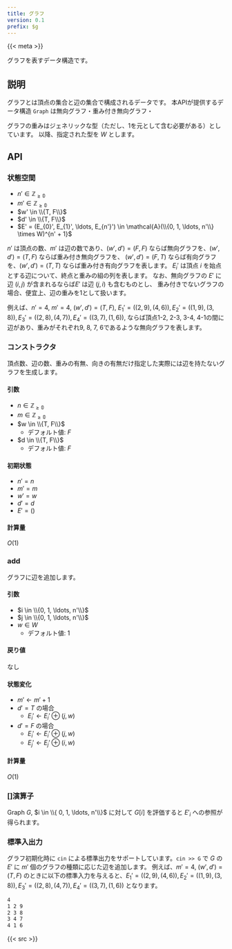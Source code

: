 ```yaml
---
title: グラフ
version: 0.1
prefix: $g
---
```


{{< meta >}}

グラフを表すデータ構造です。

## 説明
グラフとは頂点の集合と辺の集合で構成されるデータです。
本APIが提供するデータ構造 `Graph` は無向グラフ・重み付き無向グラフ・

グラフの重みはジェネリックな型（ただし、1を元として含む必要がある）としています。
以降、指定された型を $W$ とします。

## API

### 状態空間
- $n' \in \mathbb{Z_{\geq 0}}$
- $m' \in \mathbb{Z_{\geq 0}}$
- $w' \in \\{T, F\\}$
- $d' \in \\{T, F\\}$
- $E' = (E_{0}', E_{1}', \ldots, E_{n'}') \in \mathcal{A}(\\{0, 1, \ldots, n'\\} \times W)^{n' + 1}$

$n'$ は頂点の数、$m'$ は辺の数であり、$(w', d') = (F, F)$ ならば無向グラフを、$(w', d') = (T, F)$ ならば重み付き無向グラフを、
$(w', d') = (F, T)$ ならば有向グラフを、$(w', d') = (T, T)$ ならば重み付き有向グラフを表します。
$E_{i}'$ は頂点 $i$ を始点とする辺について、終点と重みの組の列を表します。
なお、無向グラフの $E'$ に辺 $(i, j)$ が含まれるならば$E'$ は辺 $(j, i)$ も含むものとし、
重み付きでないグラフの場合、便宜上、辺の重みを1として扱います。

例えば、$n' = 4$, $m' = 4$, $(w', d') = (T, F)$, $E_{1}' = ((2, 9), (4, 6)), E_{2}' = ((1, 9), (3, 8)), E_{3}' = ((2, 8), (4, 7)), E_{4}' = ((3, 7), (1, 6))$, ならば頂点1-2, 2-3, 3-4, 4-1の間に辺があり、重みがそれぞれ9, 8, 7, 6であるような無向グラフを表します。

### コンストラクタ
頂点数、辺の数、重みの有無、向きの有無だけ指定した実際には辺を持たないグラフを生成します。

#### 引数
- $n \in \mathbb{Z_{\geq 0}}$
- $m \in \mathbb{Z_{\geq 0}}$
- $w \in \\{T, F\\}$
  - デフォルト値: $F$
- $d \in \\{T, F\\}$
  - デフォルト値: $F$

#### 初期状態
- $n' = n$
- $m' = m$
- $w' = w$
- $d' = d$
- $E' = ()$

#### 計算量
$O(1)$

### add
グラフに辺を追加します。

#### 引数
- $i \in \\{0, 1, \ldots, n'\\}$
- $j \in \\{0, 1, \ldots, n'\\}$
- $w \in W$
  - デフォルト値: 1

#### 戻り値
なし

#### 状態変化
- $m' \leftarrow m' + 1$
- $d' = T$ の場合
  - $E_{i}' \leftarrow E_{i}' \oplus (j, w)$
- $d' = F$ の場合
  - $E_{i}' \leftarrow E_{i}' \oplus (j, w)$
  - $E_{j}' \leftarrow E_{j}' \oplus (i, w)$

#### 計算量
$O(1)$

### []演算子
Graph $G$, $i \in \\{ 0, 1, \ldots, n'\\}$ に対して $G[i]$ を評価すると $E'_{i}$ への参照が得られます。

### 標準入出力
グラフ初期化時に `cin` による標準出力をサポートしています。`cin >> G` で $G$ の $E'$ に $m'$ 個のグラフの種類に応じた辺を追加します。
例えば、$m' = 4$, $(w', d') = (T, F)$ のときに以下の標準入力を与えると、$E_{1}' = ((2, 9), (4, 6)), E_{2}' = ((1, 9), (3, 8)), E_{3}' = ((2, 8), (4, 7)), E_{4}' = ((3, 7), (1, 6))$ となります。

```txt
4
1 2 9
2 3 8
3 4 7
4 1 6
```


{{< src >}}